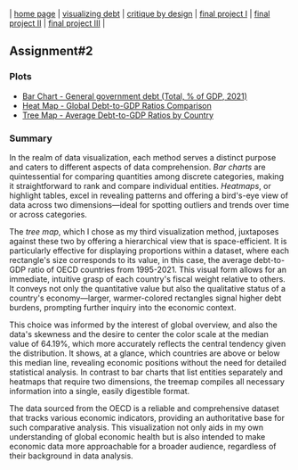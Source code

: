 | [home page](https://valeriee37.github.io/TSWD-portfolio/) | [visualizing debt](https://valeriee37.github.io/TSWD-portfolio/ass2.html) | [critique by design](https://valeriee37.github.io/TSWD-portfolio/ass3&4.html) | [final project I](https://valeriee37.github.io/TSWD-portfolio/project_part1.html) | [final project II](https://valeriee37.github.io/TSWD-portfolio/project_part2.html) | [final project III](https://valeriee37.github.io/TSWD-portfolio/project_part3.html) |

## Assignment#2

### Plots
   - [Bar Chart - General government debt (Total, % of GDP, 2021)](ass2_part1.md)
   - [Heat Map - Global Debt-to-GDP Ratios Comparison](ass2_part2.md)
   - [Tree Map - Average Debt-to-GDP Ratios by Country](ass2_part3.md)

### Summary

In the realm of data visualization, each method serves a distinct purpose and caters to different aspects of data comprehension. *Bar charts* are quintessential for comparing quantities among discrete categories, making it straightforward to rank and compare individual entities. *Heatmaps*, or highlight tables, excel in revealing patterns and offering a bird's-eye view of data across two dimensions—ideal for spotting outliers and trends over time or across categories.

The *tree map*, which I chose as my third visualization method, juxtaposes against these two by offering a hierarchical view that is space-efficient. It is particularly effective for displaying proportions within a dataset, where each rectangle's size corresponds to its value, in this case, the average debt-to-GDP ratio of OECD countries from 1995-2021. This visual form allows for an immediate, intuitive grasp of each country's fiscal weight relative to others. It conveys not only the quantitative value but also the qualitative status of a country's economy—larger, warmer-colored rectangles signal higher debt burdens, prompting further inquiry into the economic context.

This choice was informed by the interest of global overview, and also the data's skewness and the desire to center the color scale at the median value of 64.19%, which more accurately reflects the central tendency given the distribution. It shows, at a glance, which countries are above or below this median line, revealing economic positions without the need for detailed statistical analysis. In contrast to bar charts that list entities separately and heatmaps that require two dimensions, the treemap compiles all necessary information into a single, easily digestible format.

The data sourced from the OECD is a reliable and comprehensive dataset that tracks various economic indicators, providing an authoritative base for such comparative analysis. This visualization not only aids in my own understanding of global economic health but is also intended to make economic data more approachable for a broader audience, regardless of their background in data analysis.
